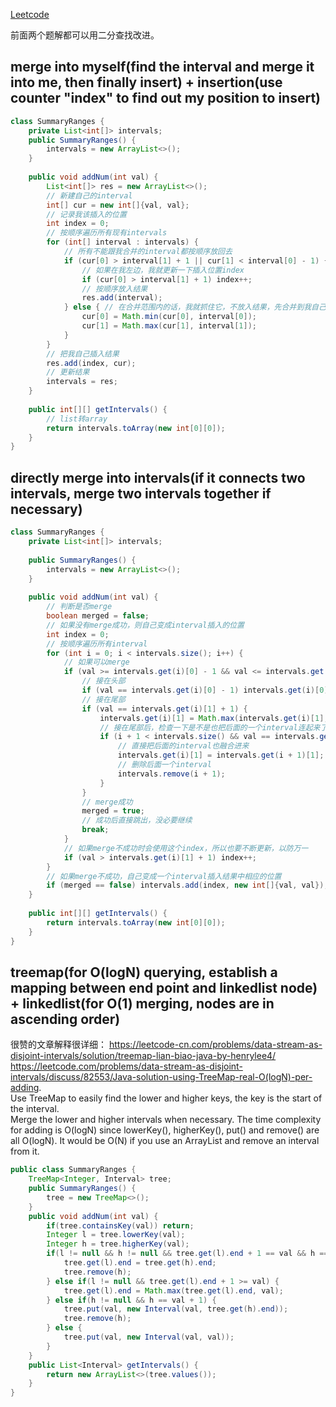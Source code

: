 [Leetcode](https://leetcode.com/problems/data-stream-as-disjoint-intervals/)

前面两个题解都可以用二分查找改进。
## merge into myself(find the interval and merge it into me, then finally insert) + insertion(use counter "index" to find out my position to insert)
```java
class SummaryRanges {
    private List<int[]> intervals;
    public SummaryRanges() {
        intervals = new ArrayList<>();
    }
    
    public void addNum(int val) {
        List<int[]> res = new ArrayList<>();
        // 新建自己的interval
        int[] cur = new int[]{val, val};
        // 记录我该插入的位置
        int index = 0;
        // 按顺序遍历所有现有intervals
        for (int[] interval : intervals) {
            // 所有不能跟我合并的interval都按顺序放回去
            if (cur[0] > interval[1] + 1 || cur[1] < interval[0] - 1) {
                // 如果在我左边，我就更新一下插入位置index
                if (cur[0] > interval[1] + 1) index++;
                // 按顺序放入结果
                res.add(interval);
            } else { // 在合并范围内的话，我就抓住它，不放入结果，先合并到我自己这。
                cur[0] = Math.min(cur[0], interval[0]);
                cur[1] = Math.max(cur[1], interval[1]);
            }
        }
        // 把我自己插入结果
        res.add(index, cur);
        // 更新结果
        intervals = res;
    }
    
    public int[][] getIntervals() {
        // list转array
        return intervals.toArray(new int[0][0]);
    }
}
```
## directly merge into intervals(if it connects two intervals, merge two intervals together if necessary)
```java
class SummaryRanges {
    private List<int[]> intervals;
    
    public SummaryRanges() {
        intervals = new ArrayList<>();
    }
    
    public void addNum(int val) {
        // 判断是否merge
        boolean merged = false;
        // 如果没有merge成功，则自己变成interval插入的位置
        int index = 0;
        // 按顺序遍历所有interval
        for (int i = 0; i < intervals.size(); i++) {
            // 如果可以merge
            if (val >= intervals.get(i)[0] - 1 && val <= intervals.get(i)[1] + 1) {
                // 接在头部
                if (val == intervals.get(i)[0] - 1) intervals.get(i)[0] = Math.min(intervals.get(i)[0], val);
                // 接在尾部
                if (val == intervals.get(i)[1] + 1) {
                    intervals.get(i)[1] = Math.max(intervals.get(i)[1], val);
                    // 接在尾部后，检查一下是不是也把后面的一个interval连起来了
                    if (i + 1 < intervals.size() && val == intervals.get(i + 1)[0] - 1) {
                        // 直接把后面的interval也融合进来
                        intervals.get(i)[1] = intervals.get(i + 1)[1];
                        // 删除后面一个interval
                        intervals.remove(i + 1);
                    }
                }
                // merge成功
                merged = true;
                // 成功后直接跳出，没必要继续
                break;
            }
            // 如果merge不成功时会使用这个index，所以也要不断更新，以防万一
            if (val > intervals.get(i)[1] + 1) index++;
        }
        // 如果merge不成功，自己变成一个interval插入结果中相应的位置
        if (merged == false) intervals.add(index, new int[]{val, val});
    }
    
    public int[][] getIntervals() {
        return intervals.toArray(new int[0][0]);
    }
}
```

## treemap(for O(logN) querying, establish a mapping between end point and linkedlist node) + linkedlist(for O(1) merging, nodes are in ascending order)
很赞的文章解释很详细：
https://leetcode-cn.com/problems/data-stream-as-disjoint-intervals/solution/treemap-lian-biao-java-by-henrylee4/ \
https://leetcode.com/problems/data-stream-as-disjoint-intervals/discuss/82553/Java-solution-using-TreeMap-real-O(logN)-per-adding. \
Use TreeMap to easily find the lower and higher keys, the key is the start of the interval.\
Merge the lower and higher intervals when necessary. The time complexity for adding is O(logN) since lowerKey(), higherKey(), put() and remove() are all O(logN). It would be O(N) if you use an ArrayList and remove an interval from it.
```java
public class SummaryRanges {
    TreeMap<Integer, Interval> tree;
    public SummaryRanges() {
        tree = new TreeMap<>();
    }
    public void addNum(int val) {
        if(tree.containsKey(val)) return;
        Integer l = tree.lowerKey(val);
        Integer h = tree.higherKey(val);
        if(l != null && h != null && tree.get(l).end + 1 == val && h == val + 1) {
            tree.get(l).end = tree.get(h).end;
            tree.remove(h);
        } else if(l != null && tree.get(l).end + 1 >= val) {
            tree.get(l).end = Math.max(tree.get(l).end, val);
        } else if(h != null && h == val + 1) {
            tree.put(val, new Interval(val, tree.get(h).end));
            tree.remove(h);
        } else {
            tree.put(val, new Interval(val, val));
        }
    }
    public List<Interval> getIntervals() {
        return new ArrayList<>(tree.values());
    }
}
```
